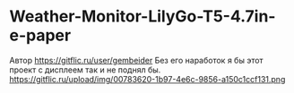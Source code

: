 # Weather-Monitor-LilyGo-T5-4.7in-e-paper
Автор https://gitflic.ru/user/gembeider
Без его наработок я бы этот проект с дисплеем так и не поднял бы.
https://gitflic.ru/upload/img/00783620-1b97-4e6c-9856-a150c1ccf131.png